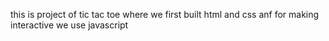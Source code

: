 this is project of tic tac toe
where we first built html and css anf for making interactive we use javascript